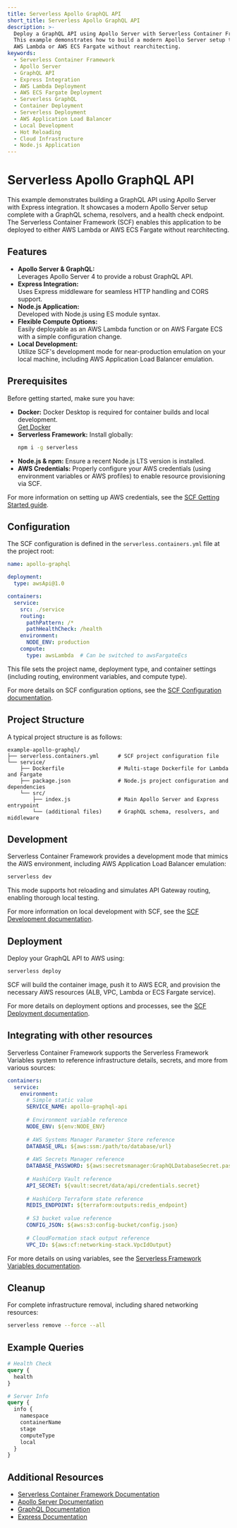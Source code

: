 ```yaml
---
title: Serverless Apollo GraphQL API
short_title: Serverless Apollo GraphQL API
description: >-
  Deploy a GraphQL API using Apollo Server with Serverless Container Framework.
  This example demonstrates how to build a modern Apollo Server setup that can be deployed to
  AWS Lambda or AWS ECS Fargate without rearchitecting.
keywords:
  - Serverless Container Framework
  - Apollo Server
  - GraphQL API
  - Express Integration
  - AWS Lambda Deployment
  - AWS ECS Fargate Deployment
  - Serverless GraphQL
  - Container Deployment
  - Serverless Deployment
  - AWS Application Load Balancer
  - Local Development
  - Hot Reloading
  - Cloud Infrastructure
  - Node.js Application
---
```


# Serverless Apollo GraphQL API

This example demonstrates building a GraphQL API using Apollo Server with Express integration. It showcases a modern Apollo Server setup complete with a GraphQL schema, resolvers, and a health check endpoint. The Serverless Container Framework (SCF) enables this application to be deployed to either AWS Lambda or AWS ECS Fargate without rearchitecting.

## Features

- **Apollo Server & GraphQL:**  
  Leverages Apollo Server 4 to provide a robust GraphQL API.
- **Express Integration:**  
  Uses Express middleware for seamless HTTP handling and CORS support.
- **Node.js Application:**  
  Developed with Node.js using ES module syntax.
- **Flexible Compute Options:**  
  Easily deployable as an AWS Lambda function or on AWS Fargate ECS with a simple configuration change.
- **Local Development:**  
  Utilize SCF's development mode for near-production emulation on your local machine, including AWS Application Load Balancer emulation.

## Prerequisites

Before getting started, make sure you have:

- **Docker:** Docker Desktop is required for container builds and local development.  
  [Get Docker](https://www.docker.com)
- **Serverless Framework:** Install globally:
  ```bash
  npm i -g serverless
  ```
- **Node.js & npm:** Ensure a recent Node.js LTS version is installed.
- **AWS Credentials:** Properly configure your AWS credentials (using environment variables or AWS profiles) to enable resource provisioning via SCF.

For more information on setting up AWS credentials, see the [SCF Getting Started guide](../getting-started.md).

## Configuration

The SCF configuration is defined in the `serverless.containers.yml` file at the project root:

```yaml
name: apollo-graphql

deployment:
  type: awsApi@1.0

containers:
  service:
    src: ./service
    routing:
      pathPattern: /*
      pathHealthCheck: /health
    environment:
      NODE_ENV: production
    compute:
      type: awsLambda  # Can be switched to awsFargateEcs
```

This file sets the project name, deployment type, and container settings (including routing, environment variables, and compute type).

For more details on SCF configuration options, see the [SCF Configuration documentation](../configuration.md).

## Project Structure

A typical project structure is as follows:
```
example-apollo-graphql/
├── serverless.containers.yml      # SCF project configuration file
└── service/
    ├── Dockerfile                 # Multi-stage Dockerfile for Lambda and Fargate
    ├── package.json               # Node.js project configuration and dependencies
    └── src/
        ├── index.js               # Main Apollo Server and Express entrypoint
        └── (additional files)     # GraphQL schema, resolvers, and middleware
```

## Development

Serverless Container Framework provides a development mode that mimics the AWS environment, including AWS Application Load Balancer emulation:

```bash
serverless dev
```

This mode supports hot reloading and simulates API Gateway routing, enabling thorough local testing.

For more information on local development with SCF, see the [SCF Development documentation](../development.md).

## Deployment

Deploy your GraphQL API to AWS using:

```bash
serverless deploy
```

SCF will build the container image, push it to AWS ECR, and provision the necessary AWS resources (ALB, VPC, Lambda or ECS Fargate service).

For more details on deployment options and processes, see the [SCF Deployment documentation](../deployment.md).

## Integrating with other resources

Serverless Container Framework supports the Serverless Framework Variables system to reference infrastructure details, secrets, and more from various sources:

```yaml
containers:
  service:
    environment:
      # Simple static value
      SERVICE_NAME: apollo-graphql-api
      
      # Environment variable reference
      NODE_ENV: ${env:NODE_ENV}
      
      # AWS Systems Manager Parameter Store reference
      DATABASE_URL: ${aws:ssm:/path/to/database/url}
      
      # AWS Secrets Manager reference
      DATABASE_PASSWORD: ${aws:secretsmanager:GraphQLDatabaseSecret.password}
      
      # HashiCorp Vault reference
      API_SECRET: ${vault:secret/data/api/credentials.secret}
      
      # HashiCorp Terraform state reference
      REDIS_ENDPOINT: ${terraform:outputs:redis_endpoint}
      
      # S3 bucket value reference
      CONFIG_JSON: ${aws:s3:config-bucket/config.json}
      
      # CloudFormation stack output reference
      VPC_ID: ${aws:cf:networking-stack.VpcIdOutput}
```

For more details on using variables, see the [Serverless Framework Variables documentation](https://www.serverless.com/framework/docs/guides/variables).

## Cleanup

For complete infrastructure removal, including shared networking resources:
```bash
serverless remove --force --all
```

## Example Queries

```graphql
# Health Check
query {
  health
}

# Server Info
query {
  info {
    namespace
    containerName
    stage
    computeType
    local
  }
}
```

## Additional Resources

- [Serverless Container Framework Documentation](../README.md)
- [Apollo Server Documentation](https://www.apollographql.com/docs/apollo-server/)
- [GraphQL Documentation](https://graphql.org)
- [Express Documentation](https://expressjs.com)
